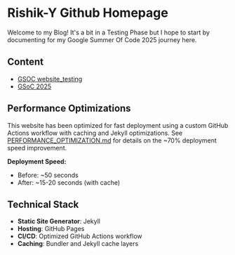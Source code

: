 # Rishik-Y Github Homepage

Welcome to my Blog! It's a bit in a Testing Phase but I hope to start by documenting for my Google Summer Of Code 2025 journey here.

## Content

- [GSOC website_testing](GSOC/GSoC_Old_testing/GSOC_old.md)
- [GSoC 2025](GSOC/GSoC.md)

## Performance Optimizations

This website has been optimized for fast deployment using a custom GitHub Actions workflow with caching and Jekyll optimizations. See [PERFORMANCE_OPTIMIZATION.md](PERFORMANCE_OPTIMIZATION.md) for details on the ~70% deployment speed improvement.

**Deployment Speed:**
- Before: ~50 seconds
- After: ~15-20 seconds (with cache)

## Technical Stack

- **Static Site Generator**: Jekyll
- **Hosting**: GitHub Pages
- **CI/CD**: Optimized GitHub Actions workflow
- **Caching**: Bundler and Jekyll cache layers


